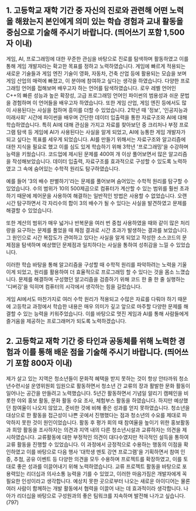 ## 1. 고등학교 재학 기간 중 자신의 진로와 관련해 어떤 노력을 해왔는지 본인에게 의미 있는 학습 경험과 교내 활동을 중심으로 기술해 주시기 바랍니다. (띄어쓰기 포함 1,500자 이내)  

게임, AI, 프로그래밍에 대한 꾸준한 관심을 바탕으로 진로를 탐색하며 활동하였고 이를 통해 게임 개발자라는 확고한 목표를 정하고 노력하였습니다. 게임에 빠르게 적용되는 새로운 기술들과 게임 엔진 기술이 영화, 자동차, 건축 산업 등에 활용되는 모습을 보며 게임 산업의 매력에 빠졌고, 이 분야에 참여하고 싶다는 생각을 하였습니다. 다양한 프로그래밍 언어를 접해보며 배우고자 하는 언어를 탐색하였습니다. 로우 레벨 언어인 C++의 빠른 성능과 높은 확장성, 고급 프로그래밍 언어인 파이썬의 범용성과 쉬운 문법을 경험하며 이 언어들을 배우고자 하였습니다. 또한 게임 산업, 게임 엔진 등에서도 많이 사용된다는 사실을 접하며 흥미를 더할 수 있었습니다. 
2학년 때 '정보', '인공지능과 미래사회' 시간에 파이썬을 배우며 간단한 데이터 입출력을 통한 자료구조와 AI에 대해 학습하였습니다. 특히 AI에 대해 관심을 가지고 자료를 찾아보던 중 크리처나 부정 프로그램 탐색 등 게임에 AI가 사용된다는 사실을 알게 되었고, AI에 능통한 게임 개발자가 되고 싶다는 목표를 세우게 되었습니다. AI를 만들기 위해서는 자료구조와 알고리즘에 대한 지식을 필요로 했고 이를 심도 있게 학습하기 위해 3학년 '프로그래밍'을 수강하며 능력을 키웠습니다. 코드업에 제시된 문제를 400여 개 이상 풀어보면서 많은 알고리즘을 작성해보았습니다. 데이터 입출력, 자료구조를 효과적으로 구성할 수 있도록 노력하였고 그 속에 숨어있는 수학적 원리도 탐구하였습니다. 

예를 들어 '3의 배수 판별하기'라는 문제를 풀어보며 숨어있는 수학적 원리를 탐구할 수 있었습니다. 수의 범위가 10의 500제곱으로 컴퓨터가 계산할 수 있는 범위를 훨씬 초과하기 때문에 제어문을 사용하여 해결하는 일반적인 방법은 사용할 수 없었습니다. 오랜 시간 탐구하면서 각 자리수의 합이 3의 배수가 될 수 있다는 사실을 발견하였고 문제를 해결할 수 있었습니다. 

또한 계산의 범위가 매우 넓거나 반복문을 여러 번 중첩 사용하였을 때와 같이 많은 처리량을 요구하는 문제를 풀었을 때 채점 결과로 시간 초과가 발생하는 결과를 보았습니다. 그 원인으로 시간 복잡도가 관여하고 있다는 사실을 알게 되었고 작성한 소스코드의 문제점을 탐색하며 예상했던 문제점과 일치하다는 사실을 통하여 성취감을 느낄 수 있었습니다. 

이러한 학습 바탕을 통해 알고리즘을 구성할 때 수학적 원리를 파악하려는 노력을 기울이게 되었고, 원리를 활용하여 더 효율적으로 프로그래밍 할 수 있다는 것을 몸소 느꼈습니다. 문제를 해결하며 구성했던 알고리즘을 검증하기 위해 코드 한 줄 한 줄 실행하는 '디버깅'을 익히며 컴퓨터의 시각에서 생각하는 힘을 길렀습니다. 

게임 AI에서도 마찬가지로 여러 수학 원리가 적용되고 수많은 자료를 다뤄야 하기 때문에 고등학교 과정에서 학습한 내용은 매우 의미가 깊고 앞으로 마주할 다양한 문제를 해결할 수 있는 능력을 키워주었습니다. 이를 바탕으로 멋진 게임과 AI를 통해 사람들에게 즐거움을 제공하는 프로그래머가 되도록 노력하겠습니다. 



## 2. 고등학교 재학 기간 중 타인과 공동체를 위해 노력한 경험과 이를 통해 배운 점을 기술해 주시기 바랍니다. (띄어쓰기 포함 800자 이내)  

제가 살고 있는 지역은 청소년들이 문화적 혜택을 받지 못하는 것이 항상 안타까워 청소년수련시설 운영위원회 임원으로 활동하면서 청소년 간 교류의 장과 활발한 문화 활동이 일어나는 공간을 만들려고 노력했습니다. 5년간 활동하면서 기념일 알리기 캠페인을 비롯한 야외 홍보 활동, 문화 활동 수요 조사, 체험부스 활동을 하였습니다. 하지만 예상했던 참여율이 나오지 않았고, 준비한 것에 비해 좋은 성과를 얻지 못하였습니다. 청소년을 대상으로 한 활동을 접근성이 나쁜 곳에서 진행했다는 점과 청소년의 수요를 제대로 파악하지 못한 것이 원인이었습니다. 활동 후 평가 회의 때 참여율을 높이기 위한 홍보활동과 희망 활동을 조사하자는 의견과 지역 내의 다른 청소년시설과 교류하자는 의견을 제시하였습니다. 교류활동에 대한 부정적인 의견이 대다수였지만 적극적인 설득을 통하여 교류 활동을 진행할 수 있었습니다. 이 과정에서 긍정적으로 수용하는 행동의 이점을 확인하였고 이를 바탕으로 다음 행사 '대학생 멘토 강연 프로그램'을 기획하면서 참여 인증, 추첨, 공유 이벤트 등 다양한 의견을 모두 수용하며 프로젝트를 확장하였고, 이를 토대로 좋은 성과를 이끌어내기 위해 노력하였습니다. 교류 프로젝트 활동을 바탕으로 포용력있는 리더십과 의사소통 능력을 기를 수 있었고, 이러한 마음가짐은 개발자에게 꼭 필요한 인성이라고 생각합니다. 예상치 못한 곳으로부터 나오는 새로운 아이디어는 물론 여러 사람이 함께하는 개발 활동에서 협력을 이끌어 내는 데 효과적이라 생각합니다. 나아가 리더십을 바탕으로 구성원과의 좋은 팀워크를 지속하며 발전해 나가고 싶습니다. (797)
